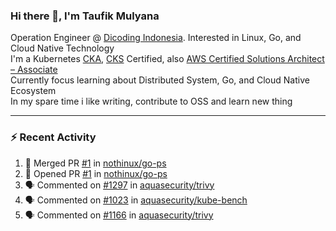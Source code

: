 ### Hi there 👋, I'm Taufik Mulyana
Operation Engineer @ [Dicoding Indonesia](https://www.dicoding.com). Interested in Linux, Go, and Cloud Native Technology  
I'm a Kubernetes [CKA](https://www.credly.com/badges/f714c0dc-5b49-422e-bf51-0a7b2da64a43), [CKS](https://www.credly.com/badges/8459ce24-197f-4db8-a608-342370582296) Certified, also [AWS Certified Solutions Architect – Associate](https://www.credly.com/badges/2a2327f7-8085-48b2-8e76-a932a9af29b0)  
Currently focus learning about Distributed System, Go, and Cloud Native Ecosystem  
In my spare time i like writing, contribute to OSS and learn new thing  

---
### :zap: Recent Activity
<!--START_SECTION:activity-->
1. 🎉 Merged PR [#1](https://github.com/nothinux/go-ps/pull/1) in [nothinux/go-ps](https://github.com/nothinux/go-ps)
2. 💪 Opened PR [#1](https://github.com/nothinux/go-ps/pull/1) in [nothinux/go-ps](https://github.com/nothinux/go-ps)
3. 🗣 Commented on [#1297](https://github.com/aquasecurity/trivy/issues/1297) in [aquasecurity/trivy](https://github.com/aquasecurity/trivy)
4. 🗣 Commented on [#1023](https://github.com/aquasecurity/kube-bench/issues/1023) in [aquasecurity/kube-bench](https://github.com/aquasecurity/kube-bench)
5. 🗣 Commented on [#1166](https://github.com/aquasecurity/trivy/issues/1166) in [aquasecurity/trivy](https://github.com/aquasecurity/trivy)
<!--END_SECTION:activity-->

